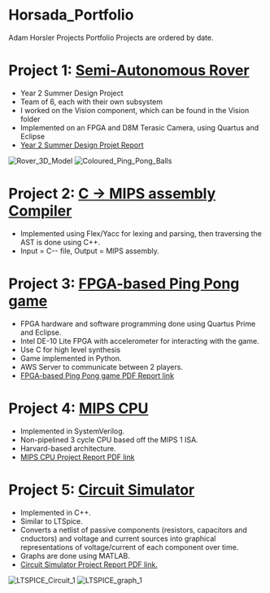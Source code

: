 # Horsada_Portfolio
Adam Horsler Projects 
Portfolio Projects are ordered by date.

# Project 1: [Semi-Autonomous Rover](https://github.com/horsada/WAP_Rover)
- Year 2 Summer Design Project
- Team of 6, each with their own subsystem
- I worked on the Vision component, which can be found in the Vision folder
- Implemented on an FPGA and D8M Terasic Camera, using Quartus and Eclipse
- [Year 2 Summer Design Projet Report]()

![Rover_3D_Model](https://user-images.githubusercontent.com/59962393/122831886-6f7f7d00-d2e2-11eb-8298-77881cb9df2f.JPG) ![Coloured_Ping_Pong_Balls]()

# Project 2: [C -> MIPS assembly Compiler](https://github.com/horsada/Morningism)
- Implemented using Flex/Yacc for lexing and parsing, then traversing the AST is done using C++.
- Input = C-- file, Output = MIPS assembly.

# Project 3: [FPGA-based Ping Pong game](https://github.com/horsada/InfoProcessing2020)
- FPGA hardware and software programming done using Quartus Prime and Eclipse.
- Intel DE-10 Lite FPGA with accelerometer for interacting with the game.
- Use C for high level synthesis
- Game implemented in Python.
- AWS Server to communicate between 2 players.
- [FPGA-based Ping Pong game PDF Report link](https://github.com/horsada/Horsada_Portfolio/files/6437688/group_13_report.pdf)

# Project 4: [MIPS CPU](https://github.com/horsada/MIPS_CPU)
- Implemented in SystemVerilog.
- Non-pipelined 3 cycle CPU based off the MIPS 1 ISA.
- Harvard-based architecture.
- [MIPS CPU Project Report PDF link](https://github.com/horsada/Horsada_Portfolio/files/6437660/mips_data_sheet.pdf)

# Project 5: [Circuit Simulator](https://github.com/horsada/Circuit_Simulator)
- Implemented in C++.
- Similar to LTSpice.
- Converts a netlist of passive components (resistors, capacitors and cnductors) and 
voltage and current sources into graphical representations of voltage/current of each
component over time. 
- Graphs are done using MATLAB.
- [Circuit Simulator Project Report PDF link.](https://github.com/horsada/Horsada_Portfolio/files/6437633/ELEC40006.-.Final.Report.pdf)

![LTSPICE_Circuit_1](https://user-images.githubusercontent.com/59962393/117362311-015a3480-aeb3-11eb-9549-b36812b1b3a6.JPG)   ![LTSPICE_graph_1](https://user-images.githubusercontent.com/59962393/117364721-2bf9bc80-aeb6-11eb-9593-6520f82ef86f.JPG)




